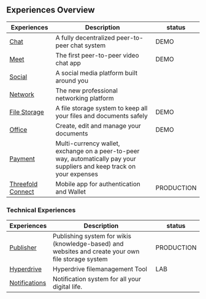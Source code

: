 ## Experiences Overview

| Experiences                            | Description                                                                                                             | status     |
| -------------------------------------- | ----------------------------------------------------------------------------------------------------------------------- | ---------- |
| [Chat](twin_chat)                      | A fully decentralized peer-to-peer chat system                                                                          | DEMO       |
| [Meet](meet)                           | The first peer-to-peer video chat app                                                                                   | DEMO       |
| [Social](social_experience)            | A social media platform built around you                                                                                |            |
| [Network](network_experience)          | The new professional networking platform                                                                                |            |
| [File Storage](filestorage)            | A file storage system to keep all your files and documents safely                                                       | DEMO       |
| [Office](office)                       | Create, edit and manage your documents                                                                                  | DEMO       |
| [Payment](payment)                     | Multi-currency wallet, exchange on a peer-to-peer way, automatically pay your suppliers and keep track on your expenses |            |
| [Threefold Connect](threefold_connect) | Mobile app for authentication and Wallet                                                                                | PRODUCTION |

### Technical Experiences

| Experiences                     | Description                                                                                        | status     |
| ------------------------------- | -------------------------------------------------------------------------------------------------- | ---------- |
| [Publisher](web_wiki_publisher) | Publishing system for wikis (knowledge-based) and websites and create your own file storage system | PRODUCTION |
| [Hyperdrive](hyperdrive)        | Hyperdrive filemanagement Tool                                                                     | LAB        |
| [Notifications](notifications)  | Notification system for all your digital life.                                                     |            |
